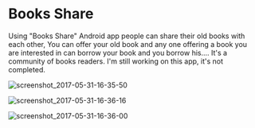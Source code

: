 # Books Share

Using "Books Share" Android app people can share their old books with each other,
You can offer your old book and any one offering a book you are interested in can borrow your book and you borrow his....
It's a community of books readers.
                I'm still working on this app, it's not completed.


![screenshot_2017-05-31-16-35-50](https://user-images.githubusercontent.com/17983037/27132434-c31f4bca-50c3-11e7-93fa-10947cd31120.png)

![screenshot_2017-05-31-16-36-16](https://user-images.githubusercontent.com/17983037/27132442-cbe9a6ba-50c3-11e7-8233-e93277c8bc37.png)

![screenshot_2017-05-31-16-36-00](https://user-images.githubusercontent.com/17983037/27132449-cfbc86fe-50c3-11e7-9a0a-8f727341ddf8.png)


